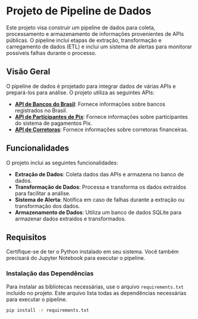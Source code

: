 # Projeto de Pipeline de Dados

Este projeto visa construir um pipeline de dados para coleta, processamento e armazenamento de informações provenientes de APIs públicas. O pipeline inclui etapas de extração, transformação e carregamento de dados (ETL) e inclui um sistema de alertas para monitorar possíveis falhas durante o processo.

## Visão Geral

O pipeline de dados é projetado para integrar dados de várias APIs e prepará-los para análise. O projeto utiliza as seguintes APIs:

- **[API de Bancos do Brasil](https://brasilapi.com.br/api/banks/v1)**: Fornece informações sobre bancos registrados no Brasil.
- **[API de Participantes de Pix](https://brasilapi.com.br/api/pix/v1/participants)**: Fornece informações sobre participantes do sistema de pagamentos Pix.
- **[API de  Corretoras](https://brasilapi.com.br/api/cvm/corretoras/v1)**: Fornece informações sobre corretoras financeiras.

## Funcionalidades

O projeto inclui as seguintes funcionalidades:

- **Extração de Dados**: Coleta dados das APIs e armazena no banco de dados.
- **Transformação de Dados**: Processa e transforma os dados extraídos para facilitar a análise.
- **Sistema de Alerta**: Notifica em caso de falhas durante a extração ou transformação dos dados.
- **Armazenamento de Dados**: Utiliza um banco de dados SQLite para armazenar dados extraídos e transformados.

## Requisitos

Certifique-se de ter o Python instalado em seu sistema. Você também precisará do Jupyter Notebook para executar o pipeline.

### Instalação das Dependências

Para instalar as bibliotecas necessárias, use o arquivo `requirements.txt` incluído no projeto. Este arquivo lista todas as dependências necessárias para executar o pipeline.

```bash
pip install -r requirements.txt
